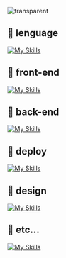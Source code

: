 ![transparent](https://capsule-render.vercel.app/api?type=transparent&fontColor=703ee5&text=Toy&nbsp;Project&nbsp;Storage&height=150&fontSize=60&desc=various&nbsp;project&nbsp;repositories&descAlignY=75&descAlign=60)
<br />

## 📌 lenguage
[![My Skills](https://skillicons.dev/icons?i=js,ts,html,css,sass)](https://skillicons.dev)
<br />

## 📌 front-end
[![My Skills](https://skillicons.dev/icons?i=react,nextjs,redux,styledcomponents,emotion,vue,nuxt,webpack,vite,jest,bootstrap,materialui)](https://skillicons.dev)
<br />

## 📌 back-end
[![My Skills](https://skillicons.dev/icons?i=nodejs,express,nestjs,mysql,mongodb,sqlite,nginx)](https://skillicons.dev)
<br />

## 📌 deploy
[![My Skills](https://skillicons.dev/icons?i=aws,heroku,netlify,raspberrypi)](https://skillicons.dev)
<br />

## 📌 design
[![My Skills](https://skillicons.dev/icons?i=ai,ps,figma)](https://skillicons.dev)
<br />

## 📌 etc...
[![My Skills](https://skillicons.dev/icons?i=discord,git,github,md,vscode,regex,stackoverflow)](https://skillicons.dev)
